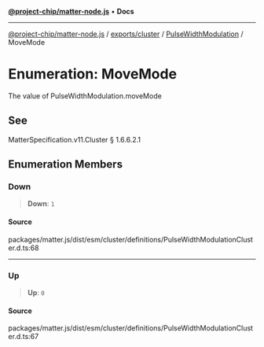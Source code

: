 [**@project-chip/matter-node.js**](../../../../../README.md) • **Docs**

***

[@project-chip/matter-node.js](../../../../../modules.md) / [exports/cluster](../../../README.md) / [PulseWidthModulation](../README.md) / MoveMode

# Enumeration: MoveMode

The value of PulseWidthModulation.moveMode

## See

MatterSpecification.v11.Cluster § 1.6.6.2.1

## Enumeration Members

### Down

> **Down**: `1`

#### Source

packages/matter.js/dist/esm/cluster/definitions/PulseWidthModulationCluster.d.ts:68

***

### Up

> **Up**: `0`

#### Source

packages/matter.js/dist/esm/cluster/definitions/PulseWidthModulationCluster.d.ts:67
